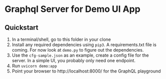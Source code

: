 # Graphql Server for Demo UI App

## Quickstart

1. In a terminal/shell, go to this folder in your clone
1. Install any required dependencies using `pip3`. A requirements.txt file is coming. For now look at `demo.py` to figure out the dependencies.
1. Use the `cfg-sample.json` as an example, create a config file for the server. In a simple UI, you probably only need one endpoint.
1. Run `uvicorn demo:app`
1. Point your browser to http://localhost:8000/ for the GraphQL playground
